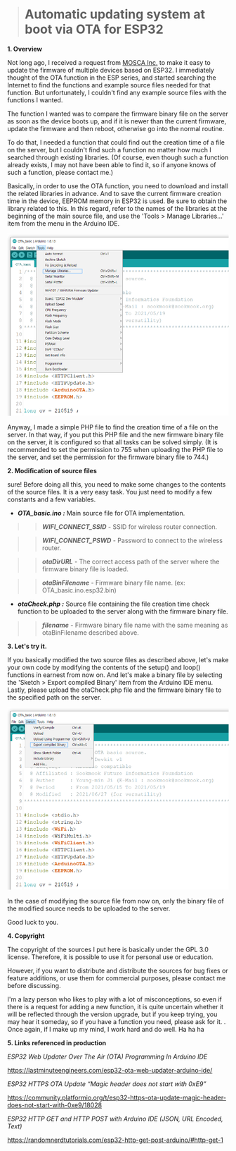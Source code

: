 > # Automatic updating system at boot via OTA for ESP32

**1. Overview**

Not long ago, I received a request from [MOSCA Inc.](http://www.mosca.asia/) to make it easy to update the firmware of multiple devices based on ESP32.
I immediately thought of the OTA function in the ESP series, and started searching the Internet to find the functions and example source files needed for that function. But unfortunately, I couldn't find any example source files with the functions I wanted.

The function I wanted was to compare the firmware binary file on the server as soon as the device boots up, and if it is newer than the current firmware, update the firmware and then reboot, otherwise go into the normal routine.

To do that, I needed a function that could find out the creation time of a file on the server, but I couldn't find such a function no matter how much I searched through existing libraries. (Of course, even though such a function already exists, I may not have been able to find it, so if anyone knows of such a function, please contact me.)

Basically, in order to use the OTA function, you need to download and install the related libraries in advance. And to save the current firmware creation time in the device, EEPROM memory in ESP32 is used. Be sure to obtain the library related to this. In this regard, refer to the names of the libraries at the beginning of the main source file, and use the 'Tools > Manage Libraries...' item from the menu in the Arduino IDE.

![Tools > Manage Libraries...](https://github.com/sookmook/OTA_basic/blob/main/Arduino_menu_ML.png)

Anyway, I made a simple PHP file to find the creation time of a file on the server. In that way, if you put this PHP file and the new firmware binary file on the server, it is configured so that all tasks can be solved simply. (It is recommended to set the permission to 755 when uploading the PHP file to the server, and set the permission for the firmware binary file to 744.)

**2. Modification of source files**

sure! Before doing all this, you need to make some changes to the contents of the source files. It is a very easy task. You just need to modify a few constants and a few variables.
* ***OTA_basic.ino :*** Main source file for OTA implementation.

> > ***WIFI_CONNECT_SSID*** - SSID for wireless router connection.

> > ***WIFI_CONNECT_PSWD*** - Password to connect to the wireless router.

> > ***otaDirURL*** - The correct access path of the server where the firmware binary file is loaded.

> > ***otaBinFilename*** - Firmware binary file name. (ex: OTA_basic.ino.esp32.bin)


* ***otaCheck.php :*** Source file containing the file creation time check function to be uploaded to the server along with the firmware binary file.

> > ***filename*** - Firmware binary file name with the same meaning as otaBinFilename described above.

**3. Let's try it.**

If you basically modified the two source files as described above, let's make your own code by modifying the contents of the setup() and loop() functions in earnest from now on. And let's make a binary file by selecting the 'Sketch > Export compiled Binary' item from the Arduino IDE menu.
Lastly, please upload the otaCheck.php file and the firmware binary file to the specified path on the server.

![Sketch > Export compiled Binary](https://github.com/sookmook/OTA_basic/blob/main/Arduino_menu_ECB.png)

In the case of modifying the source file from now on, only the binary file of the modified source needs to be uploaded to the server.

Good luck to you.

**4. Copyright**

The copyright of the sources I put here is basically under the GPL 3.0 license. Therefore, it is possible to use it for personal use or education.

However, if you want to distribute and distribute the sources for bug fixes or feature additions, or use them for commercial purposes, please contact me before discussing.

I'm a lazy person who likes to play with a lot of misconceptions, so even if there is a request for adding a new function, it is quite uncertain whether it will be reflected through the version upgrade, but if you keep trying, you may hear it someday, so if you have a function you need, please ask for it. . Once again, if I make up my mind, I work hard and do well. Ha ha ha

**5. Links referenced in production**

*ESP32 Web Updater Over The Air (OTA) Programming In Arduino IDE*

https://lastminuteengineers.com/esp32-ota-web-updater-arduino-ide/

*ESP32 HTTPS OTA Update “Magic header does not start with 0xE9”*

https://community.platformio.org/t/esp32-https-ota-update-magic-header-does-not-start-with-0xe9/18028

*ESP32 HTTP GET and HTTP POST with Arduino IDE (JSON, URL Encoded, Text)*

https://randomnerdtutorials.com/esp32-http-get-post-arduino/#http-get-1
